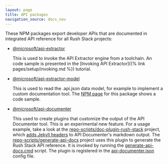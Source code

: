 ```yaml
---
layout: page
title: API packages
navigation_source: docs_nav
---
```


These NPM packages export developer APIs that are documented in integrated API reference for all Rush Stack projects:

- [@microsoft/api-extractor](https://rushstack.io/pages/api/api-extractor/)

  This is used to invoke the API Extractor engine from a toolchain.  An code sample is presented in the [Invoking API Extractor]({% link pages/setup/invoking.md %}) tutorial.

- [@microsoft/api-extractor-model](https://rushstack.io/pages/api/api-extractor-model/)

  This is used to read the .api.json data model, for example to implement a custom documentation tool.  The [NPM page](https://www.npmjs.com/package/@microsoft/api-extractor-model) for this package shows a code sample.

- [@microsoft/api-documenter](https://rushstack.io/pages/api/api-documenter/)

  This used to create plugins that customize the output of the API Documenter tool.  This is an experimental new feature.  For a usage example, take a look at the [repo-scripts/doc-plugin-rush-stack](https://github.com/microsoft/rushstack/tree/master/repo-scripts/doc-plugin-rush-stack) project, which [adds Jekyll headers](https://github.com/microsoft/rushstack/blob/cd6d2c3f9d6d43ec37311a26fbf320be30b32da1/repo-scripts/doc-plugin-rush-stack/src/RushStackFeature.ts#L31) to API Documenter's markdown output.  The [repo-scripts/generate-api-docs](https://github.com/microsoft/rushstack/tree/master/repo-scripts/generate-api-docs) project uses this plugin to generate the Rush Stack API reference.  It is invoked by running the [generate-api-docs.cmd](https://github.com/microsoft/rushstack/blob/master/repo-scripts/generate-api-docs/generate-api-docs.cmd) script.  The plugin is registered in the [api-documenter.json](https://github.com/microsoft/rushstack/blob/master/repo-scripts/generate-api-docs/api-documenter.json) config file.
